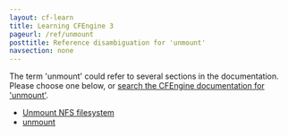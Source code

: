 ```yaml
---
layout: cf-learn
title: Learning CFEngine 3
pageurl: /ref/unmount
posttitle: Reference disambiguation for 'unmount'
navsection: none
---
```


The term 'unmount' could refer to several sections in the documentation. Please choose one below, or
[search the CFEngine documentation for 'unmount'](http://docs.cfengine.com/latest/search.html?q=unmount).

- [Unmount NFS filesystem](http://docs.cfengine.com/latest/examples-example-snippets-network.html#unmount-nfs-filesystem)
- [unmount](http://docs.cfengine.com/latest/reference-promise-types-storage.html#unmount)
